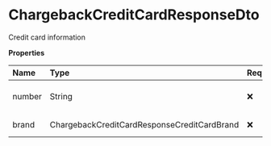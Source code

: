 # ChargebackCreditCardResponseDto

Credit card information

**Properties**

| Name   | Type                                        | Required | Description                    |
| :----- | :------------------------------------------ | :------- | :----------------------------- |
| number | String                                      | ❌       | Last 4 digits of the card used |
| brand  | ChargebackCreditCardResponseCreditCardBrand | ❌       | Flag of the card used          |

<!-- This file was generated by liblab | https://liblab.com/ -->
